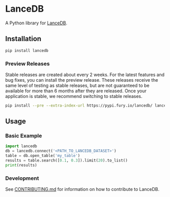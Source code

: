 # LanceDB

A Python library for [LanceDB](https://github.com/lancedb/lancedb).

## Installation

```bash
pip install lancedb
```

### Preview Releases

Stable releases are created about every 2 weeks. For the latest features and bug fixes, you can install the preview release. These releases receive the same level of testing as stable releases, but are not guaranteed to be available for more than 6 months after they are released. Once your application is stable, we recommend switching to stable releases.


```bash
pip install --pre --extra-index-url https://pypi.fury.io/lancedb/ lancedb
```

## Usage

### Basic Example

```python
import lancedb
db = lancedb.connect('<PATH_TO_LANCEDB_DATASET>')
table = db.open_table('my_table')
results = table.search([0.1, 0.3]).limit(20).to_list()
print(results)
```

### Development

See [CONTRIBUTING.md](./CONTRIBUTING.md) for information on how to contribute to LanceDB.

